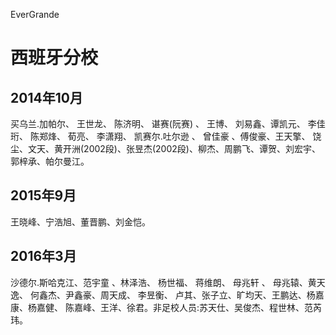 EverGrande

# 西班牙分校
## 2014年10月
买乌兰.加帕尔、  王世龙、 陈济明、 谌赛(阮赛) 、 王博、 刘易鑫、谭凯元、 李佳珩、 陈郑烽、 荀亮、 李潇翔、 凯赛尔.吐尔逊  、 曾佳豪 、傅俊豪、王天擎、 饶尘、文天、黄开洲(2002段)、张昱杰(2002段)、柳杰、周鹏飞、谭贺、刘宏宇、郭梓承、帕尔曼江。
## 2015年9月
王晓峰、宁浩旭、董晋鹏、刘金恺。
 
## 2016年3月
沙德尔.斯哈克江、范宇童 、林泽浩、 杨世福、 蒋维朗、 母兆轩 、 母兆辕、黄天逸、 何鑫杰、尹鑫豪、周天成、 李昱衡、 卢其、张子立、旷均天、王鹏达、杨嘉康、杨嘉健、 陈嘉峰、王洋、徐君。非足校人员:苏天仕、吴俊杰、程世林、范芮玮。
